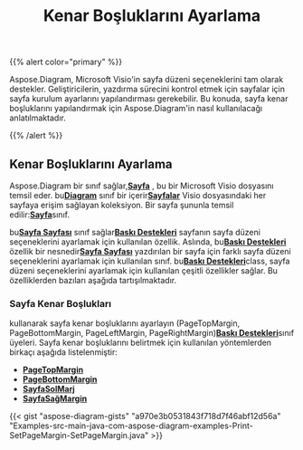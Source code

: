 ﻿---
title: Kenar Boşluklarını Ayarlama
type: docs
weight: 20
url: /tr/java/setting-margins/
description: Bu bölümde visio'in sayfa seçeneklerinin Aspose.Diagram ile nasıl ayarlanacağı açıklanmaktadır.
---
{{% alert color="primary" %}}

Aspose.Diagram, Microsoft Visio'in sayfa düzeni seçeneklerini tam olarak destekler. Geliştiricilerin, yazdırma sürecini kontrol etmek için sayfalar için sayfa kurulum ayarlarını yapılandırması gerekebilir. Bu konuda, sayfa kenar boşluklarını yapılandırmak için Aspose.Diagram'in nasıl kullanılacağı anlatılmaktadır.

{{% /alert %}}

## **Kenar Boşluklarını Ayarlama**

 Aspose.Diagram bir sınıf sağlar,[**Sayfa**](https://reference.aspose.com/diagram/java/com.aspose.diagram/page) , bu bir Microsoft Visio dosyasını temsil eder. bu[**Diagram**](https://reference.aspose.com/diagram/java/com.aspose.diagram/diagram) sınıf bir içerir[**Sayfalar**](https://reference.aspose.com/diagram/java/com.aspose.diagram/pagecollection) Visio dosyasındaki her sayfaya erişim sağlayan koleksiyon. Bir sayfa şununla temsil edilir:[**Sayfa**](https://reference.aspose.com/diagram/java/com.aspose.diagram/page)sınıf.

 bu[**Sayfa Sayfası**](https://reference.aspose.com/diagram/java/com.aspose.diagram/pagesheet) sınıf sağlar[**Baskı Destekleri**](https://reference.aspose.com/diagram/java/com.aspose.diagram/pagesheet#PrintProps) sayfanın sayfa düzeni seçeneklerini ayarlamak için kullanılan özellik. Aslında, bu[**Baskı Destekleri**](https://reference.aspose.com/diagram/java/com.aspose.diagram/pagesheet#PrintProps) özellik bir nesnedir[**Sayfa Sayfası**](https://reference.aspose.com/diagram/java/com.aspose.diagram/pagesheet) yazdırılan bir sayfa için farklı sayfa düzeni seçeneklerini ayarlamak için kullanılan sınıf. bu[**Baskı Destekleri**](https://reference.aspose.com/diagram/java/com.aspose.diagram/pagesheet#PrintProps)class, sayfa düzeni seçeneklerini ayarlamak için kullanılan çeşitli özellikler sağlar. Bu özelliklerden bazıları aşağıda tartışılmaktadır.

### **Sayfa Kenar Boşlukları**

 kullanarak sayfa kenar boşluklarını ayarlayın (PageTopMargin, PageBottomMargin, PageLeftMargin, PageRightMargin)[**Baskı Destekleri**](https://reference.aspose.com/diagram/java/com.aspose.diagram/pagesheet#PrintProps)sınıf üyeleri. Sayfa kenar boşluklarını belirtmek için kullanılan yöntemlerden birkaçı aşağıda listelenmiştir:

- [**PageTopMargin**](https://reference.aspose.com/diagram/java/com.aspose.diagram/printprops#PageTopMargin)
- [**PageBottomMargin**](https://reference.aspose.com/diagram/java/com.aspose.diagram/printprops#PageBottomMargin)
- [**SayfaSolMarj**](https://reference.aspose.com/diagram/java/com.aspose.diagram/printprops#PageLeftMargin)
- [**SayfaSağMargin**](https://reference.aspose.com/diagram/java/com.aspose.diagram/printprops#PageRightMargin)


{{< gist "aspose-diagram-gists" "a970e3b0531843f718d7f46abf12d56a" "Examples-src-main-java-com-aspose-diagram-examples-Print-SetPageMargin-SetPageMargin.java" >}}